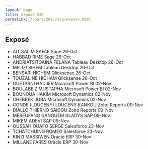 ```yaml
---
layout: page
title: Exposé SIG
permalink: /cours/2017/sig/expose.html
---
```


## Exposé
- AIT SALIM	SAFAE	Sage	26-Oct
- HABBAD	RIME	Sage	26-Oct
- ANDRIATSITOAINA	FELANA	Tableau Desktop	26-Oct
- MELIZI	SIHEM	Tableau Desktop	26-Oct
- BENSARI	HICHEM	Qlicksense	26-Oct
- TOUZALINE	HICHAM	Qlicksense	26-Oct
- GUETARNI	HADJER	Microsoft Power BI	02-Nov
- BOULABEIZ	MUSTAPHA	Microsoft Power BI	02-Nov
- BOUNOUA	HAKIM	Microsoft Dynamics	02-Nov
- CHEBREK	JUBA	Microsoft Dynamics	02-Nov
- CONDE (LOUCENY)	LOUCENY KANKOU	Zoho Reports	09-Nov
- DIALLO	THIERNO SAIDOU	Zoho Reports	09-Nov
- MEBEUFANG GANGUEM	GLADYS	SAP	09-Nov
- MIKEM	ADEVI	SAP	09-Nov
- OUSSAH OUAFO	SERGE	Salesforce	23-Nov
- TCHATCHUING	ROMEO	Salesforce	23-Nov
- KINZI	MASSIWEN	Oracle ERP	30-Nov
- MILLANE	FARES	Oracle ERP	30-Nov
